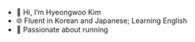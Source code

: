 - 👋 Hi, I’m Hyeongwoo Kim
- 🌐 Fluent in Korean and Japanese; Learning English
- 🏃 Passionate about running
